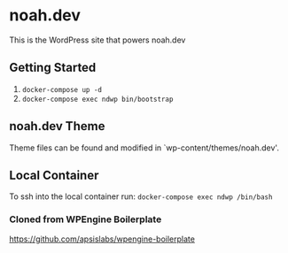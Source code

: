 # noah.dev

This is the WordPress site that powers noah.dev

## Getting Started

1. `docker-compose up -d`
1. `docker-compose exec ndwp bin/bootstrap`

## noah.dev Theme
Theme files can be found and modified in `wp-content/themes/noah.dev'.

## Local Container

To ssh into the local container run: `docker-compose exec ndwp /bin/bash`

### Cloned from WPEngine Boilerplate
https://github.com/apsislabs/wpengine-boilerplate